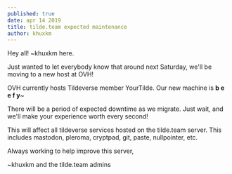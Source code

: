 ```yaml
---
published: true
date: apr 14 2019
title: tilde.team expected maintenance
author: khuxkm
---
```


Hey all! ~khuxkm here.

Just wanted to let everybody know that around next Saturday, we'll be moving to a new host at OVH!

OVH currently hosts Tildeverse member YourTilde. Our new machine is **b e e f y**~

There will be a period of expected downtime as we migrate. Just wait, and we'll make your experience worth every second!

This will affect all tildeverse services hosted on the tilde.team server. This includes mastodon, pleroma, cryptpad, git, paste, nullpointer, etc.

Always working to help improve this server,

~khuxkm and the tilde.team admins
